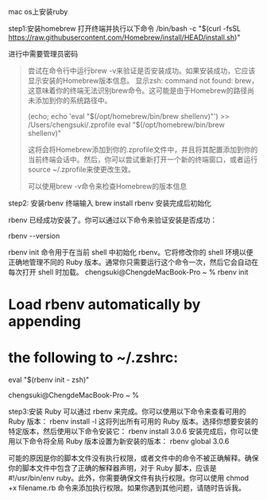 mac os上安装ruby

step1:安装homebrew
打开终端并执行以下命令
/bin/bash -c "$(curl -fsSL https://raw.githubusercontent.com/Homebrew/install/HEAD/install.sh)"

进行中需要管理员密码

>尝试在命令行中运行brew -v来验证是否安装成功。如果安装成功，它应该显示安装的Homebrew版本信息。
>显示zsh: command not found: brew，这意味着你的终端无法识别brew命令。这可能是由于Homebrew的路径尚未添加到你的系统路径中。
>
>(echo; echo 'eval "$(/opt/homebrew/bin/brew shellenv)"') >> /Users/chengsuki/.zprofile
eval "$(/opt/homebrew/bin/brew shellenv)"
>
>这将会将Homebrew添加到你的.zprofile文件中，并且将其配置添加到你的当前终端会话中。然后，你可以尝试重新打开一个新的终端窗口，或者运行source ~/.zprofile来使更改生效。
>
>可以使用brew -v命令来检查Homebrew的版本信息



step2: 安装rbenv
终端输入
brew install rbenv
安装完成后初始化

 rbenv 已经成功安装了。你可以通过以下命令来验证安装是否成功：

 rbenv --version

 
rbenv init 
命令用于在当前 shell 中初始化 rbenv。它将修改你的 shell 环境以便正确地管理不同的 Ruby 版本。通常你只需要运行这个命令一次，然后它会自动在每次打开 shell 时加载。
chengsuki@ChengdeMacBook-Pro ~ % rbenv init

# Load rbenv automatically by appending
# the following to ~/.zshrc:

eval "$(rbenv init - zsh)"

chengsuki@ChengdeMacBook-Pro ~ % 


step3:安装 Ruby 可以通过 rbenv 来完成。你可以使用以下命令来查看可用的 Ruby 版本：
rbenv install -l
这将列出所有可用的 Ruby 版本。选择你想要安装的特定版本，然后使用以下命令安装它：
rbenv install 3.0.6
安装完成后，你可以使用以下命令将全局 Ruby 版本设置为新安装的版本：
rbenv global 3.0.6


可能的原因是你的脚本文件没有执行权限，或者文件中的命令不被正确解释。确保你的脚本文件中包含了正确的解释器声明，对于 Ruby 脚本，应该是 #!/usr/bin/env ruby。此外，你需要确保文件有执行权限。你可以使用 chmod +x filename.rb 命令来添加执行权限。如果你遇到其他问题，请随时告诉我。
